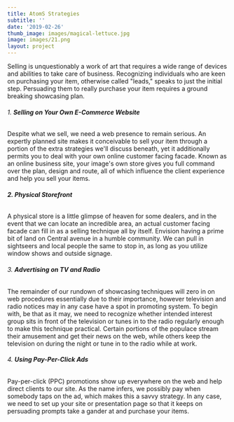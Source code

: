 ```yaml
---
title: AtomS Strategies
subtitle: ''
date: '2019-02-26'
thumb_image: images/magical-lettuce.jpg
image: images/21.png
layout: project
---
```

Selling is unquestionably a work of art that requires a wide range of devices and abilities to take care of business. Recognizing individuals who are keen on purchasing your item, otherwise called "leads," speaks to just the initial step. Persuading them to really purchase your item requires a ground breaking showcasing plan. 

###### 1. **Selling on Your Own E-Commerce Website**

Despite what we sell, we need a web presence to remain serious. An expertly planned site makes it conceivable to sell your item through a portion of the extra strategies we'll discuss beneath, yet it additionally permits you to deal with your own online customer facing facade. Known as an online business site, your image's own store gives you full command over the plan, design and route, all of which influence the client experience and help you sell your items. 

###### **2. Physical Storefront**

A physical store is a little glimpse of heaven for some dealers, and in the event that we can locate an incredible area, an actual customer facing facade can fill in as a selling technique all by itself. Envision having a prime bit of land on Central avenue in a humble community. We can pull in sightseers and local people the same to stop in, as long as you utilize window shows and outside signage. 

###### 3. **Advertising on TV and Radio**

The remainder of our rundown of showcasing techniques will zero in on web procedures essentially due to their importance, however television and radio notices may in any case have a spot in  promoting system. To begin with, be that as it may, we need to recognize whether  intended interest group sits in front of the television or tunes in to the radio regularly enough to make this technique practical. Certain portions of the populace stream their amusement and get their news on the web, while others keep the television on during the night or tune in to the radio while at work. 

###### 4. **Using Pay-Per-Click Ads**

Pay-per-click (PPC) promotions show up everywhere on the web and help direct clients to our site. As the name infers, we possibly pay when somebody taps on the ad, which makes this a savvy strategy. In any case, we need to set up your site or presentation page so that it keeps on persuading prompts take a gander at and purchase your items. 
